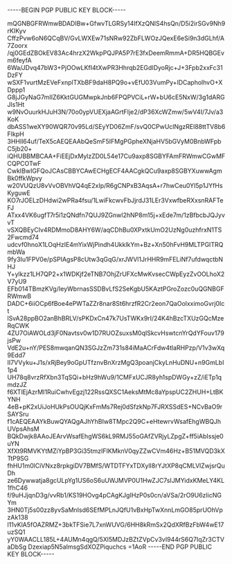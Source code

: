 -----BEGIN PGP PUBLIC KEY BLOCK-----

mQGNBGFRWmwBDADIBw+GfwvTLGRSy14IfXzQNlS4hsQn/D5i2irSGv9Nh9rKIKyv
CffzPvw6oN6QCqBV/GvLWXEw71sNRw92ZbFLWOzJQexE6eSi9n3dGLhf/A7Zoorx
/qj0GEdZBOkEV83Ac4hrzX2WkpPQJPA5P7rE3fxDeemRmmA+DR5HQBGEvm6feyfA
6Wa/JDvq47bW3+PjOOwLKfI4tXwPR3Hhrqb2EGdIDyoRjc+J+3Fpb2xxFc31DzFY
wSXF1vurtMzEVeFxnplTXbBF9daH8PQ9o+vEfU03VumPy+lDCapholhvO+XDppp1
G8jJGyNaG7mIIZ6KktGUGMwpkJnb6FPQPVCiL+rW+bU6cE5NxW/3g1dARGJls1Ht
w9NvOuurkHJuH3N/70o0ypVUEXjaAGrtFIje2/dP36XcWZmw/5wV4I/7Jv/a3KoK
dbASS1weXY90WQR70v95Ld/SEyYD06ZmF/svQ0CPwUclNgzREl88ttTV8b6FIkpH
3HHlI64uf/TeX5cAEQEAAbQeSmF5IFMgPGpheXNjaHV5bGVyM0BnbWFpbC5jb20+
iQHUBBMBCAA+FiEEjDxMylzZD0L54e17Cu9axp8SGBYFAmFRWmwCGwMFCQPCOTwF
CwkIBwIGFQoJCAsCBBYCAwECHgECF4AACgkQCu9axp8SGBYXuwwAgmBk0ffkWpvy
w20VUQzU8vVvOBVhVQ4qE2xIp/R6gCNPxB3AqsA+r7hwCeu0YI5p1JYfHsKyguwE
KO7rJOELzDHdwi2wPRa4fsu/1LwiFkcwvFbJjrdJ31LEr3VxwfbeRXxsnRAFTeFJ
ATxx4VK6ugfT7r5i1zQNdfn7QUJ9ZGnwl2hNP8m15j+xEde7m/1zBfbcbJQJyvvT
vSXQBEyCIv4RDMmoD8AHY6W/aqCDhBu0XPxtkUmO2UzNg0uzhfrxN1TS2Fwcmd74
udcvf0hnoX1LOqHzIE4mYixWjPindh4UkklkYm+Bz+Xn50hFvH9MLTPGITRQmbWa
9fy3Iu1FPV0e/pSPIAgsP8cUtw3qGqG/xrJWVl1JrHHR9mFELiNf7ufdwqctbNHJ
Y+ylkzz1LH7QP2+x1WDKjf2eTNB7OhjZrUFXcMwKvsecCWpEyzZvOOLhoX2V7yU9
EFb014TBmzKVg/IeyWbrnasSSDBvLfS2SeKgbU5KAztPGroZozc0uQGNBGFRWmwB
DADC+6iiOCp6fBoe4ePWTaZZr8nar8St6hrzfR2Cr2eon7QaOolxximoGvrj0Ict
lSvA28ppBO2anBhBRLV/sPKDxCn47k7UsTWKx9rI/24K4hBzcTXUzGQcMzeRqCWK
4ZU7OiAWOLd3jF0Navtsv0w1D7RUOZsuxsM0qISkcvHswtcnYrQdYFouv179jsPw
VdE2u+nY/PES8mwqanQN3SGJzZm731s84iMaACrFdw4tlaRHPzp/V1v3wXq9Edd7
II7VVyku+J1s/xRjBey9oGpUTfznvBnXrzMgQ3poanjCkyLnHuDNU+n9GmLbI1p4
UH78q8vrzRfXbn3TqSQi+bHz9hWu9/1CMFxUCJR8yh1spDWGy+zZ/iETp1qmdzJZ
f6XTlEjAzrMI1RuiCwhvEgzj122RssQXSC1AeksMtMc8aYpspUC2ZHUH+LtBKYNH
4eB+pK2xUiJoHUkPsOUQjKxFmMs7Rej0dSfzkNp7FJRXSSdES+NCvBaO9rSAYSru
f1cAEQEAAYkBuwQYAQgAJhYhBIw8TMpc2Q9C+eHtewrvWsafEhgWBQJhUVpsAhsM
BQkDwjk8AAoJEArvWsafEhgWS6kL9RMJ55oGAfZVRjyLZpgZ+ff5iAbIssje0uYN
XfXt9RMVKYtMZiYpBP3Gi35tmzIFIKMknV0qyZZwCVm46Hz+B51MVQD3kXTtP9SG
fhHU1m0lCiVNxz8rpkgiDV7BMfS/WTDTFYxTDXylI8rYJtXP8qCMLVlZwjsrQuDh
ze6Dywwatja8gcULpYg1US6oS6uUWJMVP0U1HwZJC7sIJMYidxKMeLY4KL1fhC46
f/9uHJjqnD3g/vvRb1/KS19HOvg4pCAgKJgIHzP0s0cn/aVSa/2rO9U6zlicNGYm
3HN0Tj5s00zz8yvSaMnIsd6SEfMPLnJQfU1vBxHpTwXnnLmGO85prUOhVpzAk138
l11vKlA5fOAZRMZ+3bkTFSie7L7xnWUVG/6HH8kRmSx2QdXRfBzFbW4wE17uzSQ1
yY0WAACLL185L+4AUMn4qgQ/5Xl5MDJzBZtZVpCv3vI944rS6Q7IqZr3CTVaDbSg
Dzexiap5N5aImsgSdXOZPiquchcs
=1AoR
-----END PGP PUBLIC KEY BLOCK-----
